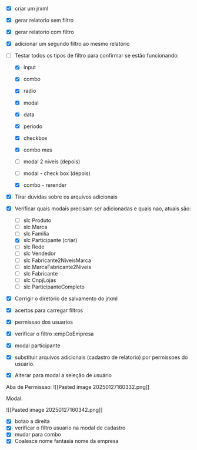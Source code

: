 - [x] criar um jrxml
- [x] gerar relatorio sem filtro
- [x] gerar relatorio com filtro
- [x] adicionar um segundo filtro ao mesmo relatório
- [ ] Testar todos os tipos de filtro para confirmar se estão funcionando:
	- [x] input
	- [x] combo
	- [x] radio
	- [x] modal
	- [x] data
	- [x] periodo
	- [x] checkbox
	- [x] combo mes
	- [ ] modal 2 niveis (depois)
	- [ ] modal - check box (depois)
	- [x] combo - rerender



- [x] Tirar duvidas sobre os arquivos adicionais
- [x] Verificar quais modais precisam ser adicionadas e quais nao, atuais são:
	- [ ] slc Produto
	- [ ] slc Marca
	- [ ] slc Familia
	- [x] slc Participante (criar)
	- [ ] slc Rede
	- [ ] slc Vendedor
	- [ ] slc Fabricante2NiveisMarca
	- [ ] slc MarcaFabricante2Niveis
	- [ ] slc Fabricante
	- [ ] slc CnpjLojas
	- [ ] slc ParticipanteCompleto
- [x] Corrigir o diretório de salvamento do jrxml
- [x] acertos para carregar filtros
- [x] permissao dos usuarios
- [x] verificar o filtro :empCoEmpresa
- [x] modal participante
- [x] substituir arquivos adicionais (cadastro de relatorio) por permissoes do usuario.


- [x] Alterar para modal a seleção de usuário

Aba de Permissao:
![[Pasted image 20250127160332.png]]



Modal:

![[Pasted image 20250127160342.png]]



- [x] botao a direita
- [x] verificar o filtro usuario na modal de cadastro
- [x] mudar para combo
- [x] Coalesce nome fantasia nome da empresa
